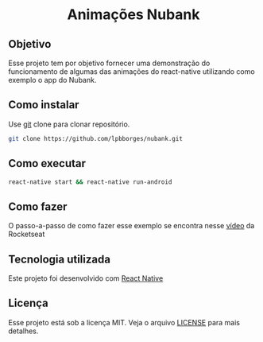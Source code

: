 <h1 align="center">Animações Nubank</h1>

## Objetivo

Esse projeto tem por objetivo fornecer uma demonstração do funcionamento de algumas das animações do react-native utilizando como exemplo o app do Nubank.

## Como instalar

Use [git](https://github.com/lpbborges/nubank) clone  para clonar repositório.

```bash
git clone https://github.com/lpbborges/nubank.git
```

## Como executar

```bash
react-native start && react-native run-android
```

## Como fazer

O passo-a-passo de como fazer esse exemplo se encontra nesse [vídeo](https://www.youtube.com/watch?v=DDm0M_rZLJo) da Rocketseat

## Tecnologia utilizada
Este projeto foi desenvolvido com [React Native](https://facebook.github.io/react-native/)

## Licença
Esse projeto está sob a licença MIT. Veja o arquivo [LICENSE](LICENSE.md) para mais detalhes.
